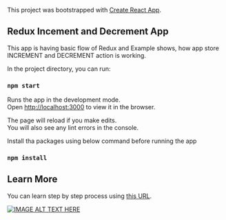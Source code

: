 This project was bootstrapped with [Create React App](https://github.com/facebook/create-react-app).

## Redux Incement and Decrement App

This app is having basic flow of Redux and Example shows, how app store INCREMENT and DECREMENT action is working. 

In the project directory, you can run:

### `npm start`

Runs the app in the development mode.<br />
Open [http://localhost:3000](http://localhost:3000) to view it in the browser.

The page will reload if you make edits.<br />
You will also see any lint errors in the console.

Install tha packages using below command before running the app

### `npm install`

## Learn More

You can learn step by step process using [this URL](https://www.youtube.com/watch?v=CVpUuw9XSjY).

[![IMAGE ALT TEXT HERE](http://img.youtube.com/vi/CVpUuw9XSjY/0.jpg)](http://www.youtube.com/watch?v=CVpUuw9XSjY)
